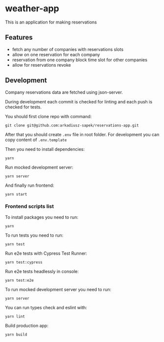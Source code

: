 # weather-app

This is an application for making reservations

## Features

-   fetch any number of companies with reservations slots
-   allow on one reservation for each company
-   reservation from one company block time slot for other companies
-   allow for reservations revoke

## Development

Company reservations data are fetched using json-server.

During development each commit is checked for linting and each push is checked for tests.

You should first clone repo with command:

```
git clone git@github.com:arkadiusz-sapek/reservations-app.git
```

After that you should create `.env` file in root folder. For development you can copy content of `.env.template`

Then you need to install dependencies:

```
yarn
```

Run mocked development server:

```
yarn server
```

And finally run frontend:

```
yarn start
```

### Frontend scripts list

To install packages you need to run:

```
yarn
```

To run tests you need to run:

```
yarn test
```

Run e2e tests with Cypress Test Runner:

```
yarn test:cypress
```

Run e2e tests headlessly in console:

```
yarn test:e2e
```

To run mocked development server you need to run:

```
yarn server
```

You can run types check and eslint with:

```
yarn lint
```

Build production app:

```
yarn build
```
